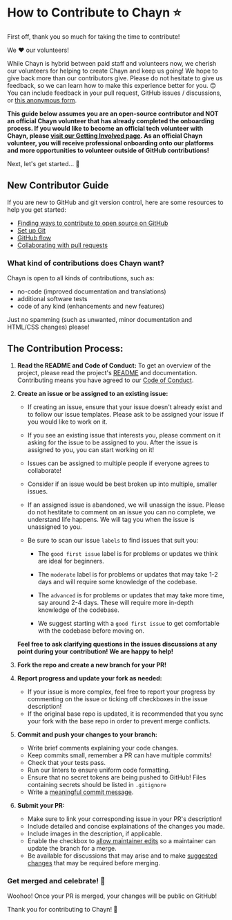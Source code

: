 # How to Contribute to Chayn ⭐

First off, thank you so much for taking the time to contribute!

We ❤️ our volunteers!

While Chayn is hybrid between paid staff and volunteers now, we cherish our volunteers for helping to create Chayn and keep us going! We hope to give back more than our contributors give. Please do not hesitate to give us feedback, so we can learn how to make this experience better for you. 😊 You can include feedback in your pull request, GitHub issues / discussions, or [this anonymous form](https://forms.gle/17GQpeHc4G1Mgdf3A).

**This guide below assumes you are an open-source contributor and NOT an official Chayn volunteer that has already completed the onboarding process. If you would like to become an official tech volunteer with Chayn, please [visit our Getting Involved page](https://www.notion.so/chayn/Get-involved-423c067536f3426a88005de68f0cab19?pvs=4). As an official Chayn volunteer, you will receive professional onboarding onto our platforms and more opportunities to volunteer outside of GitHub contributions!**

Next, let's get started... 🎉

## New Contributor Guide

If you are new to GitHub and git version control, here are some resources to help you get started:

- [Finding ways to contribute to open source on GitHub](https://docs.github.com/en/get-started/exploring-projects-on-github/finding-ways-to-contribute-to-open-source-on-github)
- [Set up Git](https://docs.github.com/en/get-started/quickstart/set-up-git)
- [GitHub flow](https://docs.github.com/en/get-started/quickstart/github-flow)
- [Collaborating with pull requests](https://docs.github.com/en/github/collaborating-with-pull-requests)

### What kind of contributions does Chayn want?

Chayn is open to all kinds of contributions, such as:

- no-code (improved documentation and translations)
- additional software tests
- code of any kind (enhancements and new features)

Just no spamming (such as unwanted, minor documentation and HTML/CSS changes) please!

## The Contribution Process:

1. **Read the README and Code of Conduct:** To get an overview of the project, please read the project's [README](/README.md) and documentation. Contributing means you have agreed to our [Code of Conduct](/CODE_OF_CONDUCT.md).

2. **Create an issue or be assigned to an existing issue:**

   - If creating an issue, ensure that your issue doesn't already exist and to follow our issue templates. Please ask to be assigned your issue if you would like to work on it.

   - If you see an existing issue that interests you, please comment on it asking for the issue to be assigned to you. After the issue is assigned to you, you can start working on it!

   - Issues can be assigned to multiple people if everyone agrees to collaborate!

   - Consider if an issue would be best broken up into multiple, smaller issues.

   - If an assigned issue is abandoned, we will unassign the issue. Please do not hestitate to comment on an issue you can no complete, we understand life happens. We will tag you when the issue is unassigned to you.

   - Be sure to scan our issue `labels` to find issues that suit you:

     - The `good first issue` label is for problems or updates we think are ideal for beginners.
     - The `moderate` label is for problems or updates that may take 1-2 days and will require some knowledge of the codebase.
     - The `advanced` is for problems or updates that may take more time, say around 2-4 days. These will require more in-depth knowledge of the codebase.

     - We suggest starting with a `good first issue` to get comfortable with the codebase before moving on.

   **Feel free to ask clarifying questions in the issues discussions at any point during your contribution! We are happy to help!**

3. **Fork the repo and create a new branch for your PR!**

4. **Report progress and update your fork as needed:**

   - If your issue is more complex, feel free to report your progress by commenting on the issue or ticking off checkboxes in the issue description!
   - If the original base repo is updated, it is recommended that you sync your fork with the base repo in order to prevent merge conflicts.

5. **Commit and push your changes to your branch:**

   - Write brief comments explaining your code changes.
   - Keep commits small, remember a PR can have multiple commits!
   - Check that your tests pass.
   - Run our linters to ensure uniform code formatting.
   - Ensure that no secret tokens are being pushed to GitHub! Files containing secrets should be listed in `.gitignore`
   - Write a [meaningful commit message](https://www.freecodecamp.org/news/how-to-write-better-git-commit-messages/).

6. **Submit your PR:**

   - Make sure to link your corresponding issue in your PR's description!
   - Include detailed and concise explainations of the changes you made.
   - Include images in the description, if applicable.
   - Enable the checkbox to [allow maintainer edits](https://docs.github.com/en/github/collaborating-with-issues-and-pull-requests/allowing-changes-to-a-pull-request-branch-created-from-a-fork) so a maintainer can update the branch for a merge.
   - Be available for discussions that may arise and to make [suggested changes](https://docs.github.com/en/github/collaborating-with-issues-and-pull-requests/incorporating-feedback-in-your-pull-request) that may be required before merging.

### Get merged and celebrate! 🎉

Woohoo! Once your PR is merged, your changes will be public on GitHub!

Thank you for contributing to Chayn! 👏
